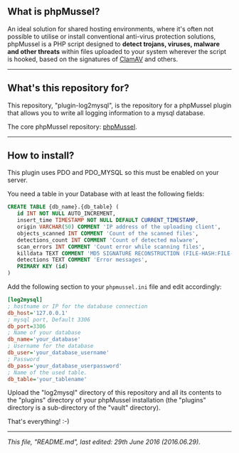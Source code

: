 ## **What is phpMussel?**

An ideal solution for shared hosting environments, where it's often not possible to utilise or install conventional anti-virus protection solutions, phpMussel is a PHP script designed to **detect trojans, viruses, malware and other threats** within files uploaded to your system wherever the script is hooked, based on the signatures of [ClamAV](http://www.clamav.net/) and others.

---

## **What's this repository for?**

This repository, "plugin-log2mysql", is the repository for a phpMussel plugin that allows you to write all logging information to a mysql database.

The core phpMussel repository: [phpMussel](https://github.com/Maikuolan/phpMussel).

---

## **How to install?**

This plugin uses PDO and PDO_MYSQL so this must be enabled on your server.
 
You need a table in your Database with at least the following fields:

```sql
CREATE TABLE {db_name}.{db_table} (
   id INT NOT NULL AUTO_INCREMENT,
   insert_time TIMESTAMP NOT NULL DEFAULT CURRENT_TIMESTAMP,
   origin VARCHAR(50) COMMENT 'IP address of the uploading client',
   objects_scanned INT COMMENT 'Count of the scanned files',
   detections_count INT COMMENT 'Count of detected malware',
   scan_errors INT COMMENT 'Count error while scanning files',
   killdata TEXT COMMENT 'MD5 SIGNATURE RECONSTRUCTION (FILE-HASH:FILE-SIZE:FILE-NAME)',
   detections TEXT COMMENT 'Error messages',
   PRIMARY KEY (id)
)
```

Add the following section to your `phpmussel.ini` file and edit accordingly:

```ini
[log2mysql]
; hostname or IP for the database connection
db_host='127.0.0.1'
; mysql port, Default 3306
db_port=3306
; Name of your database
db_name='your_database'
; Username for the database
db_user='your_database_username'
; Password
db_pass='your_database_userpassword'
; Name of the used table.
db_table='your_tablename'
```

Upload the "log2mysql" directory of this repository and all its contents to the "plugins" directory of your phpMussel installation (the "plugins" directory is a sub-directory of the "vault" directory).

That's everything! :-)

---

*This file, "README.md", last edited: 29th June 2016 (2016.06.29).*
